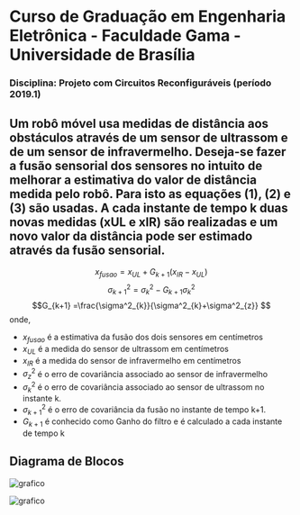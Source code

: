 # Curso de Graduação em Engenharia Eletrônica - Faculdade Gama - Universidade de Brasília
### Disciplina: Projeto com Circuitos Reconfiguráveis (período 2019.1)


## Um robô móvel usa medidas de distância aos obstáculos através de um sensor de ultrassom e de um sensor de infravermelho. Deseja-se fazer a fusão sensorial dos sensores no intuito de melhorar a estimativa do valor de distância medida pelo robô. Para isto as equações (1), (2) e (3) são usadas. A cada instante de tempo k duas novas medidas (xUL e xIR) são realizadas e um novo valor da distância pode ser estimado através da fusão sensorial.

$$ x_{fusao}=x_{UL}+G_{k+1} ( x_{IR} - x_{UL})$$
$$\sigma^2_{k+1} = \sigma^2_{k}- G_{k+1}\sigma^2_{k} $$
$$G_{k+1} =\frac{\sigma^2_{k}}{\sigma^2_{k}+\sigma^2_{z}}  $$
onde,
  * $x_{fusao}$ é a estimativa da fusão dos dois sensores em centímetros
  * $x_{UL}$ é a medida do sensor de ultrassom em centímetros
  * $x_{IR}$ é a medida do sensor de infravermelho em centímetros
  * $\sigma^2_{z}$ é o erro de covariância associado ao sensor de infravermelho
  * $\sigma^2_{k}$ é o erro de covariância associado ao sensor de ultrassom no instante k.
  * $\sigma^2_{k+1}$ é o erro de covariância da fusão no instante de tempo k+1.
  * $G_{k+1}$ é conhecido como Ganho do filtro e é calculado a cada instante de tempo k

## Diagrama de Blocos

![grafico](Imagens/arquitetura2.jpg)

![grafico](Imagens/schematic31.png)










<!-- <p>Este é um parágrafo.</p>
<p>Este é outro parágrafo.</p>

Javascript é _cool_! -->
<!-- - [x] Finish my changes
- [ ] Push my commits to GitHub
- [ ] Open a pull request -->